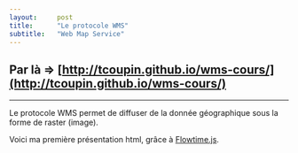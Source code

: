 ```yaml
---
layout:     post
title:      "Le protocole WMS"
subtitle:   "Web Map Service"
---
```



## Par là => [http://tcoupin.github.io/wms-cours/](http://tcoupin.github.io/wms-cours/)


___


Le protocole WMS permet de diffuser de la donnée géographique sous la forme de raster (image).

Voici ma première présentation html, grâce à [Flowtime.js](https://github.com/marcolago/flowtime.js).